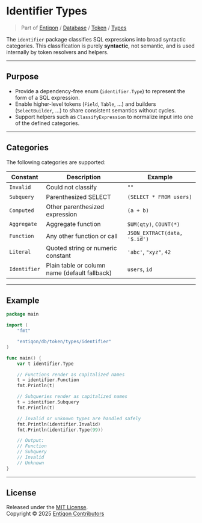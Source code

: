 # Identifier Types

> Part of [Entiqon](https://github.com/entiqon/entiqon) / [Database](../../../) / [Token](../../) / [Types](../)

The `identifier` package classifies SQL expressions into broad syntactic
categories. This classification is purely **syntactic**, not semantic,
and is used internally by token resolvers and helpers.

---

## Purpose

- Provide a dependency-free enum (`identifier.Type`) to represent
  the form of a SQL expression.
- Enable higher-level tokens (`Field`, `Table`, …) and builders
  (`SelectBuilder`, …) to share consistent semantics without cycles.
- Support helpers such as `ClassifyExpression` to normalize input
  into one of the defined categories.

---

## Categories

The following categories are supported:

| Constant     | Description                                                      | Example                        |
|--------------|------------------------------------------------------------------|--------------------------------|
| `Invalid`    | Could not classify                                               | `""`                           |
| `Subquery`   | Parenthesized SELECT                                             | `(SELECT * FROM users)`        |
| `Computed`   | Other parenthesized expression                                   | `(a + b)`                      |
| `Aggregate`  | Aggregate function                                               | `SUM(qty)`, `COUNT(*)`         |
| `Function`   | Any other function or call                                       | `JSON_EXTRACT(data, '$.id')`   |
| `Literal`    | Quoted string or numeric constant                                | `'abc'`, `"xyz"`, `42`         |
| `Identifier` | Plain table or column name (default fallback)                    | `users`, `id`                  |

---

## Example

```go
package main

import (
	"fmt"

	"entiqon/db/token/types/identifier"
)

func main() {
	var t identifier.Type

	// Functions render as capitalized names
	t = identifier.Function
	fmt.Println(t)

	// Subqueries render as capitalized names
	t = identifier.Subquery
	fmt.Println(t)

	// Invalid or unknown types are handled safely
	fmt.Println(identifier.Invalid)
	fmt.Println(identifier.Type(99))

	// Output:
	// Function
	// Subquery
	// Invalid
	// Unknown
}
```

---

## License

Released under the [MIT License](../../../../LICENSE).  
Copyright © 2025 [Entiqon Contributors](https://entiqon.io)
